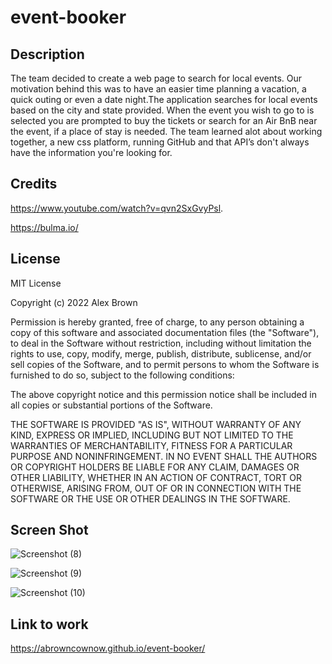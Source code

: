 # event-booker

## Description

The team decided to create a web page to search for local events. Our motivation behind this was to have an easier time planning a vacation, a quick outing or even a date night.The application searches for local events based on the city and state provided. When the event you wish to go to is selected you are prompted to buy the tickets or search for an Air BnB near the event, if a place of stay is needed. The team learned alot about working together, a new css platform, running GitHub and that API’s don't always have the information you're looking for.

## Credits

https://www.youtube.com/watch?v=qvn2SxGvyPsl.

https://bulma.io/

## License

MIT License

Copyright (c) 2022 Alex Brown

Permission is hereby granted, free of charge, to any person obtaining a copy
of this software and associated documentation files (the "Software"), to deal
in the Software without restriction, including without limitation the rights
to use, copy, modify, merge, publish, distribute, sublicense, and/or sell
copies of the Software, and to permit persons to whom the Software is
furnished to do so, subject to the following conditions:

The above copyright notice and this permission notice shall be included in all
copies or substantial portions of the Software.

THE SOFTWARE IS PROVIDED "AS IS", WITHOUT WARRANTY OF ANY KIND, EXPRESS OR
IMPLIED, INCLUDING BUT NOT LIMITED TO THE WARRANTIES OF MERCHANTABILITY,
FITNESS FOR A PARTICULAR PURPOSE AND NONINFRINGEMENT. IN NO EVENT SHALL THE
AUTHORS OR COPYRIGHT HOLDERS BE LIABLE FOR ANY CLAIM, DAMAGES OR OTHER
LIABILITY, WHETHER IN AN ACTION OF CONTRACT, TORT OR OTHERWISE, ARISING FROM,
OUT OF OR IN CONNECTION WITH THE SOFTWARE OR THE USE OR OTHER DEALINGS IN THE
SOFTWARE.

## Screen Shot
![Screenshot (8)](https://user-images.githubusercontent.com/110148234/193706147-3a5ec2a6-1c38-444d-a753-7b91a7bc433c.png)

![Screenshot (9)](https://user-images.githubusercontent.com/110148234/193706219-4382a2d8-cd72-4f5a-8b0f-e11ef7b3b862.png)

![Screenshot (10)](https://user-images.githubusercontent.com/110148234/193706249-c7a8019b-7dcf-4877-84c1-53259ab9233c.png)


## Link to work
https://abrowncownow.github.io/event-booker/